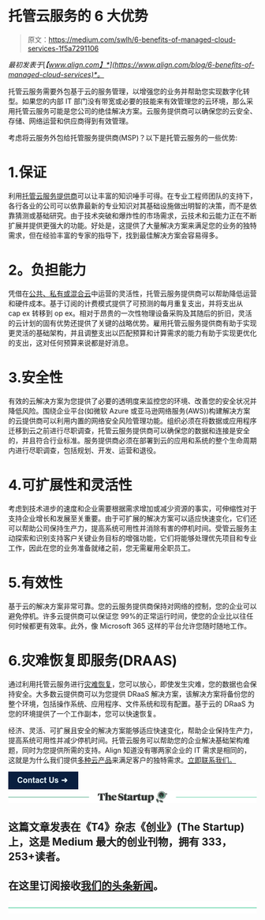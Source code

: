 # 托管云服务的 6 大优势

> 原文：<https://medium.com/swlh/6-benefits-of-managed-cloud-services-1f5a7291106>

*最初发表于*[*【www.align.com】*](https://www.align.com/blog/6-benefits-of-managed-cloud-services)*。*

托管云服务需要外包基于云的服务管理，以增强您的业务并帮助您实现数字化转型。如果您的内部 IT 部门没有带宽或必要的技能来有效管理您的云环境，那么采用托管云服务可能是您公司的绝佳解决方案。云服务提供商可以确保您的云安全、存储、网络运营和供应商得到有效管理。

考虑将云服务外包给托管服务提供商(MSP)？以下是托管云服务的一些优势:

# 1.保证

利用[托管云服务提供商](https://www.align.com/managed-services/cloud-services/)可以让丰富的知识唾手可得。在专业工程师团队的支持下，各行各业的公司可以依靠最新的专业知识对其基础设施做出明智的决策，而不是依靠猜测或基础研究。由于技术突破和爆炸性的市场需求，云技术和云能力正在不断扩展并提供更强大的功能。好处是，这提供了大量解决方案来满足您的业务的独特需求，但在经验丰富的专家的指导下，找到最佳解决方案会容易得多。

# **2。负担能力**

凭借在[公共、私有或混合云](https://www.align.com/managed-services/cloud-services/)中运营的灵活性，托管云服务提供商可以帮助降低运营和硬件成本。基于订阅的计费模式提供了可预测的每月重复支出，并将支出从 cap ex 转移到 op ex。相对于昂贵的一次性物理设备采购及其随后的折旧，灵活的云计划的固有优势还提供了关键的战略优势。雇用托管云服务提供商有助于实现更灵活的基础架构，并且调整支出以匹配预算和计算需求的能力有助于实现更优化的支出，这对任何预算来说都是好消息。

# 3.安全性

有效的云解决方案为您提供了必要的透明度来监控您的环境、改善您的安全状况并降低风险。围绕企业平台(如微软 Azure 或亚马逊网络服务(AWS))构建解决方案的云提供商可以利用内置的网络安全风险管理功能。组织必须在将数据或应用程序迁移到云之前进行尽职调查，托管云服务提供商可以确保您的数据和连接是安全的，并且符合行业标准。服务提供商必须在部署到云的应用和系统的整个生命周期内进行尽职调查，包括规划、开发、运营和退役。

# 4.可扩展性和灵活性

考虑到技术进步的速度和企业需要根据需求增加或减少资源的事实，可伸缩性对于支持企业增长和发展至关重要。由于可扩展的解决方案可以适应快速变化，它们还可以帮助公司保持生产力，提高系统可用性并消除有害的停机时间。受管云服务主动探索和识别支持客户关键业务目标的增强功能，它们将能够处理优先项目和专业工作，因此在您的业务准备就绪之前，您无需雇用全职员工。

# 5.有效性

基于云的解决方案非常可靠。您的云服务提供商保持对网络的控制，您的企业可以避免停机。许多云提供商可以保证您 99%的正常运行时间，使您的企业比以往任何时候都更有效率。此外，像 Microsoft 365 这样的平台允许您随时随地工作。

# 6.灾难恢复即服务(DRAAS)

通过利用托管云服务进行[灾难恢复](https://www.align.com/blog/comparing-backup-as-a-service-and-disaster-recovery-as-a-service)，您可以放心，即使发生灾难，您的数据也会保持安全。大多数云提供商可以为您提供 DRaaS 解决方案，该解决方案将备份您的整个环境，包括操作系统、应用程序、文件系统和现有配置。基于云的 DRaaS 为您的环境提供了一个工作副本，您可以快速恢复。

经济、灵活、可扩展且安全的解决方案能够适应快速变化，帮助企业保持生产力，提高系统可用性并减少停机时间。托管云服务可以帮助您的企业解决基础架构难题，同时为您提供所需的支持。Align 知道没有哪两家企业的 IT 需求是相同的，这就是为什么我们提供[多种云产品](https://www.align.com/managed-services/cloud-services/)来满足客户的独特需求。[立即联系我们。](https://www.align.com/contact)

![](img/1988db63a53486960c61b52f49fc874e.png)[![](img/308a8d84fb9b2fab43d66c117fcc4bb4.png)](https://medium.com/swlh)

## 这篇文章发表在《T4》杂志《创业》(The Startup)上，这是 Medium 最大的创业刊物，拥有 333，253+读者。

## 在这里订阅接收[我们的头条新闻](http://growthsupply.com/the-startup-newsletter/)。

[![](img/b0164736ea17a63403e660de5dedf91a.png)](https://medium.com/swlh)